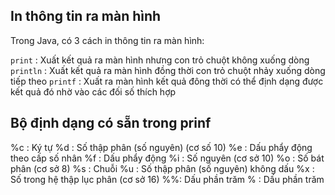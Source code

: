 ## In thông tin ra màn hình

Trong Java, có 3 cách in thông tin ra màn hình:

`print` : Xuất kết quả ra màn hình nhưng con trỏ chuột không xuống dòng
`println` :  Xuất kết quả ra màn hình đồng thời con trỏ chuột nhảy xuống dòng tiếp theo
`printf` : Xuất ra màn hình kết quả đông thời có thể định dạng được kết quả đó nhờ vào các đối số thích hợp

## Bộ định dạng có sẵn trong prinf
%c :  Ký tự
%d :  Số thập phân (số nguyên) (cơ số 10)
%e :  Dấu phẩy động theo cấp số nhân
%f  :  Dấu phẩy động
%i  :  Số nguyên (cơ sở 10)
%o :  Số bát phân (cơ sở 8)
%s :  Chuỗi
%u :  Số thập phân (số nguyên) không dấu
%x :  Số trong hệ thập lục phân (cơ sở 16)
%%:  Dấu phần trăm
\%  :  Dấu phần trăm
